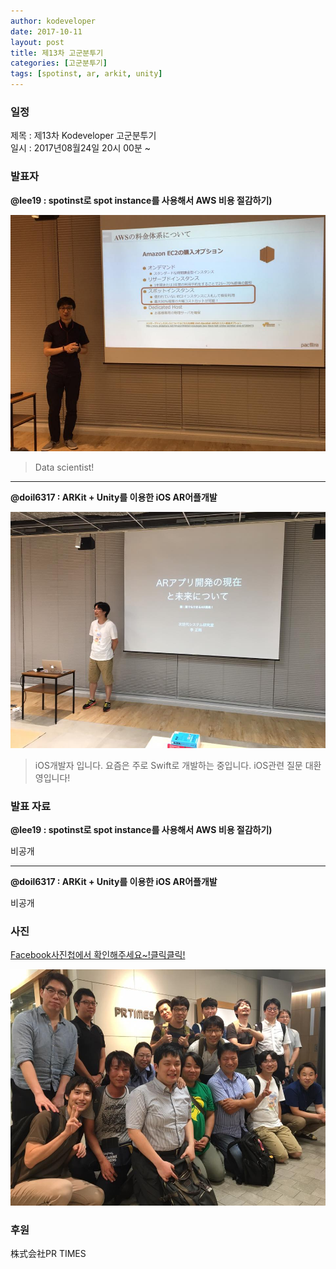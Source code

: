 ```yaml
---
author: kodeveloper
date: 2017-10-11
layout: post
title: 제13차 고군분투기
categories: [고군분투기]
tags: [spotinst, ar, arkit, unity]
---
```


### 일정

제목 : 제13차 Kodeveloper 고군분투기  
일시 : 2017년08월24일 20시 00분 ~

### 발표자

**@lee19 :  spotinst로 spot instance를 사용해서 AWS 비용 절감하기)**

![](/img/struggle/13/lee19.jpg)

>Data scientist!

---

**@doil6317 : ARKit + Unity를 이용한 iOS AR어플개발**

![](/img/struggle/13/doil6317.jpg)

>iOS개발자 입니다. 요즘은 주로 Swift로 개발하는 중입니다. iOS관련 질문 대환영입니다!

### 발표 자료

**@lee19 :  spotinst로 spot instance를 사용해서 AWS 비용 절감하기)**

비공개

---

**@doil6317 : ARKit + Unity를 이용한 iOS AR어플개발**

비공개

### 사진

[Facebook사진첩에서 확인해주세요~!클릭클릭!](https://www.facebook.com/media/set/?set=oa.1955030658075003&type=3)

![](/img/struggle/13/everyone.jpg)

### 후원

株式会社PR TIMES
